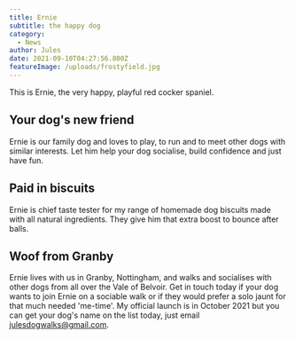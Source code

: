 ```yaml
---
title: Ernie
subtitle: the happy dog
category:
  - News
author: Jules
date: 2021-09-10T04:27:56.800Z
featureImage: /uploads/frostyfield.jpg
---
```

This is Ernie, the very happy, playful red cocker spaniel.

## Your dog's new friend

Ernie is our family dog and loves to play, to run and to meet other dogs with similar interests. Let him help your dog socialise, build confidence and just have fun. 

## Paid in biscuits
Ernie is chief taste tester for my range of homemade dog biscuits made with all natural ingredients. They give him that extra boost to bounce after balls.

## Woof from Granby
Ernie lives with us in Granby, Nottingham, and walks and socialises with other dogs from all over the Vale of Belvoir. Get in touch today if your dog wants to join Ernie on a sociable walk or if they would prefer a solo jaunt for that much needed 'me-time'. My official launch is in October 2021 but you can get your dog's name on the list today, just email julesdogwalks@gmail.com. 